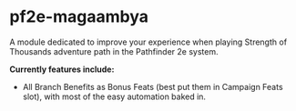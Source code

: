 # pf2e-magaambya
A module dedicated to improve your experience when playing Strength of Thousands adventure path in the Pathfinder 2e system.

**Currently features include:**
- All Branch Benefits as Bonus Feats (best put them in Campaign Feats slot), with most of the easy automation baked in.
